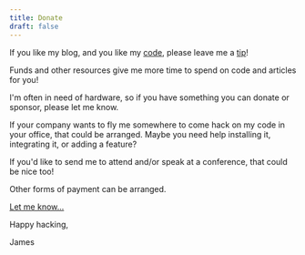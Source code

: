 ```yaml
---
title: Donate
draft: false
---
```


If you like my blog, and you like my <a title="code" href="https://github.com/purpleidea/">code</a>, please leave me a <a href="https://www.paypal.com/cgi-bin/webscr?cmd=_donations&amp;business=PVQZYUCCYEAC4&amp;lc=CA&amp;item_name=The%20Technical%20Blog%20of%20James&amp;item_number=ttboj&amp;currency_code=CAD&amp;bn=PP%2dDonationsBF%3abtn_donateCC_LG%2egif%3aNonHosted" target="_blank">tip</a>!

Funds and other resources give me more time to spend on code and articles for you!

I'm often in need of hardware, so if you have something you can donate or sponsor, please let me know.

If your company wants to fly me somewhere to come hack on my code in your office, that could be arranged.
Maybe you need help installing it, integrating it, or adding a feature?

If you'd like to send me to attend and/or speak at a conference, that could be nice too!

Other forms of payment can be arranged.

<a href="/contact/" >Let me know...</a>

Happy hacking,

James

